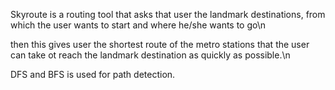 Skyroute is a routing tool that asks that user the landmark destinations, from which the user wants to start and where he/she wants  to go\n 

then this gives user the shortest route of the metro stations that the user can take ot reach the landmark destination as quickly as possible.\n

DFS and BFS is used for path detection.
